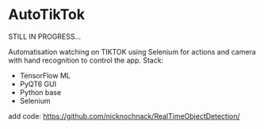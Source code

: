 # AutoTikTok

STILL IN PROGRESS...

Automatisation watching on TIKTOK using Selenium for actions and camera with hand recognition to control the app. 
Stack: 
 * TensorFlow ML
 * PyQT6 GUI
 * Python base
 * Selenium 

add code:
https://github.com/nicknochnack/RealTimeObjectDetection/
